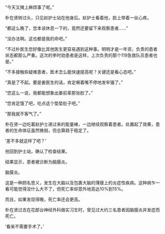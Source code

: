 “今天又摊上麻烦事了呢。”

朴在贤转过头，只见赵护士站在他身后。赵护士看着他，脸上带着一丝心疼。

“都这么晚了，您本该休息一下的，竟然还要留下来观察患者……”

“没办法啊。这也都是我的命吧。”

“不过朴医生您好像比其他医生更容易遇到这种事。明明才是一年资，负责的患者状态都那么严重。这次的李时勋患者是这样，上次负责的那个119急救队员患者也是。”

“不多接触些疑难患者，医术怎么能快速提高呢？关键还是看心态吧。”

“真是了不起。要是姜医生的话，肯定噘着嘴不停地发牢骚了。”

“您这么一说，我都能想象出姜前辈那张脸了。”

“您肯定饿了吧，吃点这个垫垫肚子吧。”

“那我就不客气了。”

朴在贤一边吃着赵护士递过来的能量棒，一边继续观察着患者。处置起了效果，患者的生命体征虽然微弱，但总算趋于稳定了。

‘差不多就这样了吧？’

他回到护士站，确认了检查结果。

结果显示，患者被诊断为脑膜炎。

脑膜炎。

这是一种顾名思义，发生在大脑以及包裹大脑的薄膜上的炎症性疾病。这种病乍一看可能觉得没什么大不了，但死亡率却意外地高达10%到15%。

而且，如果发现得晚，死亡率还会更高。

朴在贤过去在花郎台神经外科做实习生时，曾见过大约三名患者因脑膜炎并发症而死亡。

‘看来不需要手术了。’